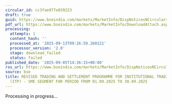 ```yaml
---
circular_id: cc3fae977e039223
draft: true
guid: https://www.bseindia.com/markets/MarketInfo/DispNoticesNCirculars.aspx?Noticeid={4D90C24F-A7CE-4A40-AEE7-D2FCBB355947}&noticeno=20250905-42&dt=09/05/2025&icount=42&totcount=43&flag=0
pdf_url: https://www.bseindia.com/markets/MarketInfo/DownloadAttach.aspx?id=20250905-42&attachedId=
processing:
  attempts: 1
  content_hash: ''
  processed_at: '2025-09-13T09:26:59.260121'
  processor_version: '2.0'
  stage: download_failed
  status: failed
published_date: '2025-09-05T14:36:15+00:00'
rss_url: https://www.bseindia.com/markets/MarketInfo/DispNoticesNCirculars.aspx?Noticeid={4D90C24F-A7CE-4A40-AEE7-D2FCBB355947}&noticeno=20250905-42&dt=09/05/2025&icount=42&totcount=43&flag=0
source: bse
title: REVISED TRADING AND SETTLEMENT PROGRAMME FOR INSTITUTIONAL TRADING PLATFORM
  (ITP) - SME SEGMENT FOR PERIOD FROM 01.09.2025 TO 30.09.2025
---
```


Processing in progress...